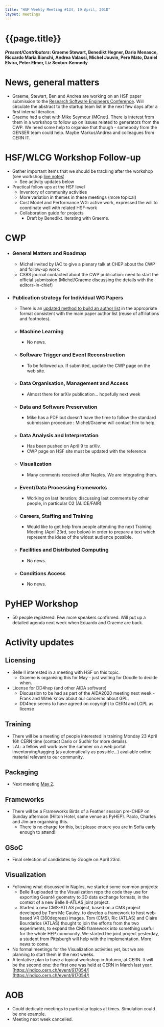 ```yaml
---
title: "HSF Weekly Meeting #134, 19 April, 2018"
layout: meetings
---
```


# {{page.title}}

#### *Present/Contributors*: Graeme Stewart, Benedikt Hegner, Dario Menasce, Riccardo Maria Bianchi, Andrea Valassi, Michel Jouvin, Pere Mato, Daniel Elvira, Peter Elmer, Liz Sexton-Kennedy

News, general matters
=====================
-   Graeme, Stewart, Ben and Andrea are working on an HSF paper
    submission to the [Research Software Engineers
    Conference](http://rse.ac.uk/conf2018/call-talks-posters/).
    Will circulate the abstract to the startup team list in the next
    few days after a first internal iteration.
-   Graeme had a chat with Mike Seymour (MCnet). There is interest from
    them in a workshop to follow up on issues related to generators
    from the CWP. We need some help to organise that though - somebody
    from the GENSER team could help. Maybe Markus/Andrea and
    colleagues from CERN IT.
    
HSF/WLCG Workshop Follow-up
===========================
-   Gather important items that we should be tracking after the workshop
    (see workshop [live
    notes](https://docs.google.com/document/d/1QSkvwRK_2HENuxYXcs9Op1dTUK824KddQ1Tfan-P0WU/edit?usp=sharing))
    -   See activity updates below
-   Practical follow ups at the HSF level
    -   Inventory of community activities
    -   More variation in themes in these meetings (more topical)
    -   Cost Model and Performance WG: active work, expressed the will
        to coordinate well with related HSF-work
    -   Collaboration guide for projects
        -   Draft by Benedikt. Iterating with Graeme.
        
CWP
===
-   ### General Matters and Roadmap
    -   Michel invited by IAC to give a plenary talk at CHEP about the CWP and
        follow-up work.
    -   CSBS journal contacted about the CWP publication: need to start
        the official submission (Michel/Graeme discussing the details
        with the editors-in-chief)
-   ### Publication strategy for Individual WG Papers
    -   There is an [updated method
        to build an author list](http://hepsoftwarefoundation.org/cwp/cwp-wg-papers.html)
        in the appropriate format consistent
        with the main paper author list (reuse of affiliations and
        footnotes).
    -   ### Machine Learning
        -   No news.
    -   ### Software Trigger and Event Reconstruction
        -   To be followed up. If submitted, update the CWP page on the
            web site.
    -   ### Data Organisation, Management and Access
        -   Almost there for arXiv publication... hopefully next week
    -   ### Data and Software Preservation
        -   Mike has a PDF but doesn't have the time to follow the
            standard submission procedure : Michel/Graeme will contact
            him to help.
    -   ### Data Analysis and Interpretation
        -   Has been pushed on April 9 to arXiv.
        -   CWP page on HSF site must be updated with the reference
    -   ### Visualization
        -   Many comments received after Naples. We are integrating
            them.
    -   ### Event/Data Processing Frameworks
        -   Working on last iteration; discussing last comments by other
            people, in particular O2 (ALICE/FAIR)
    -   ### Careers, Staffing and Training
        -   Would like to get help from people attending the next
            Training Meeting (April 23rd, see below) in order to
            prepare a text which represent the ideas of the widest
            audience possible.
    -   ### Facilities and Distributed Computing
        -   No news.
    -   ### Conditions Access
        -   No news.

PyHEP Workshop
==============
-   50 people registered. Few more speakers confirmed. Will put up a
    detailed agenda next week when Eduardo and Graeme are back.

Activity updates
================

Licensing
---------
-   Belle II interested in a meeting with HSF on this topic.
    -   Graeme is organising this for May - just waiting for Doodle to
        decide when.
-   License for DD4hep (and other AIDA software)
    -   Discussion to be had as part of the AIDA2020 meeting next week -
        Frank and Witek know about our concerns about GPL.
    -   DD4hep seems to have agreed on copyright to CERN and LGPL as
        license

Training
--------
-   There will be a meeting of people interested in training Monday 23
    April 16h CERN time (contact Dario or Sudhir for more details).
-   LAL: a fellow will work over the summer on a web portal
    inventorying/tagging (as automatically as possible...) available
    online material relevant to our community.
 
Packaging
---------
-   Next meeting [May 2](https://indico.cern.ch/event/719557/).

Frameworks
----------
-   There will be a Frameworks Birds of a Feather session pre-CHEP on
    Sunday afternoon (Hilton Hotel, same venue as PyHEP). Paolo,
    Charles and Jim are organising this.
    -   There is no charge for this, but please ensure you are in Sofia
        early enough to attend!

GSoC
----
-   Final selection of candidates by Google on April 23rd.

Visualization
-------------
-   Following what discussed in Naples, we started some common projects:
    -   Belle II uploaded to the Visualization repo the code they use
        for exporting Geant4 geometry to 3D data exchange formats, in
        the context of a new Belle II-ATLAS joint project.
    -   Started a new CMS-ATLAS project, based on a CMS project
        developed by Tom Mc Cauley, to develop a framework to host
        web-based VR (360degrees) images. Tom (CMS), Ric (ATLAS) and
        Claire Bourdarios (ATLAS) thought to join the efforts from the
        two experiments, to expand the CMS framework into something
        useful for the whole HEP community. We started the joint
        project yesterday, a student from Pittsburgh will help with
        the implementation. More news to come.
-   No formal meetings for the Visualization activities yet, but we are
    planning to start them in the next weeks.
-   A tentative plan to have a topical workshop in Autumn, at CERN. It
    will be the second one: the first one was held at CERN in March
    last year:
    [https://indico.cern.ch/event/617054/](https://indico.cern.ch/event/617054/)

AOB
===
-   Could dedicate meetings to particular topics at times. Simulation
    could be one example.
-   Meeting next week cancelled.
